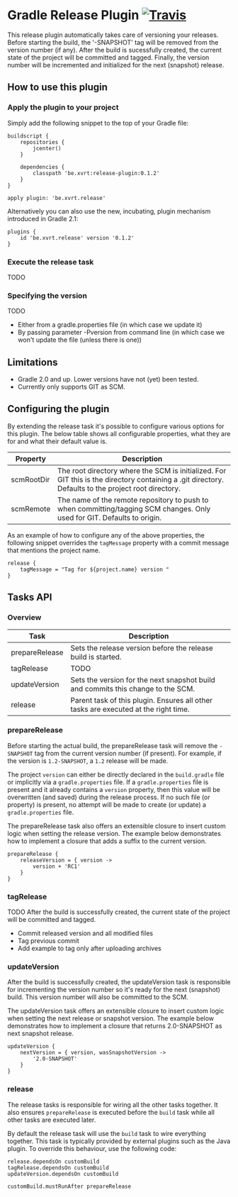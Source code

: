 # Gradle Release Plugin [![Travis](https://travis-ci.org/XavierTalpe/gradle-release-plugin.svg?branch=master)](https://travis-ci.org/XavierTalpe/gradle-release-plugin)

This release plugin automatically takes care of versioning your releases. Before starting the build, the '-SNAPSHOT' tag  will be removed from the version number (if any). After the build is sucessfully created, the current state of the project will be committed and tagged. Finally, the version number will be incremented and initialized for the next (snapshot) release.

## How to use this plugin

### Apply the plugin to your project
Simply add the following snippet to the top of your Gradle file:
``` 
buildscript {
    repositories {
        jcenter()
    }

    dependencies {
        classpath 'be.xvrt:release-plugin:0.1.2'
    }
}

apply plugin: 'be.xvrt.release'
```

Alternatively you can also use the new, incubating, plugin mechanism introduced in Gradle 2.1:
```
plugins {
    id 'be.xvrt.release' version '0.1.2'
}
```


### Execute the release task
TODO


### Specifying the version
TODO
- Either from a gradle.properties file (in which case we update it)
- By passing parameter -Pversion from command line (in which case we won't update the file (unless there is one))


## Limitations
* Gradle 2.0 and up. Lower versions have not (yet) been tested.
* Currently only supports GIT as SCM.


## Configuring the plugin
By extending the release task it's possible to configure various options for this plugin. The below table shows all configurable properties, what they are for and what their default value is.

Property | Description
--- | ---
scmRootDir | The root directory where the SCM is initialized. For GIT this is the directory containing a .git directory. Defaults to the project root directory.
scmRemote | The name of the remote repository to push to when committing/tagging SCM changes. Only used for GIT. Defaults to origin.

As an example of how to configure any of the above properties, the following snippet overrides the `tagMessage` property with a commit message that mentions the project name.

```
release {
    tagMessage = "Tag for ${project.name} version "
}
```


## Tasks API

### Overview
Task | Description
--- | ---
prepareRelease | Sets the release version before the release build is started.
tagRelease | TODO
updateVersion | Sets the version for the next snapshot build and commits this change to the SCM.
release | Parent task of this plugin. Ensures all other tasks are executed at the right time.


### prepareRelease
Before starting the actual build, the prepareRelease task will remove the `-SNAPSHOT` tag from the current version number (if present). For example, if the version is `1.2-SNAPSHOT`, a `1.2` release will be made.

The project `version` can either be directly declared in the `build.gradle` file or implicitly via a `gradle.properties` file. If a `gradle.properties` file is present and it already contains a `version` property, then this value will be overwritten (and saved) during the release process. If no such file (or property) is present, no attempt will be made to create (or update) a `gradle.properties` file.

The prepareRelease task also offers an extensible closure to insert custom logic when setting the release version. The example below demonstrates how to implement a closure that adds a suffix to the current version.
```
prepareRelease {
    releaseVersion = { version ->
        version + 'RC1'
    }
}
```

### tagRelease
TODO
After the build is successfully created, the current state of the project will be committed and tagged.

- Commit released version and all modified files
- Tag previous commit
- Add example to tag only after uploading archives

### updateVersion
After the build is successfully created, the updateVersion task is responsible for incrementing the version number so it's ready for the next (snapshot) build. This version number will also be committed to the SCM.

The updateVersion task offers an extensible closure to insert custom logic when setting the next release or snapshot version. The example below demonstrates how to implement a closure that returns 2.0-SNAPSHOT as next snapshot release.
```
updateVersion {
    nextVersion = { version, wasSnapshotVersion ->
        '2.0-SNAPSHOT'
    }
}
```

### release
The release tasks is responsible for wiring all the other tasks together. It also ensures `prepareRelease` is executed before the `build` task while all other tasks are executed later.

By default the release task will use the `build` task to wire everything together. This task is typically provided by external plugins such as the Java plugin. To override this behaviour, use the following code:
```
release.dependsOn customBuild
tagRelease.dependsOn customBuild
updateVersion.dependsOn customBuild

customBuild.mustRunAfter prepareRelease
```
